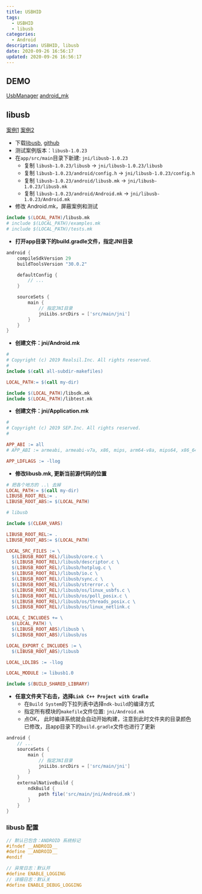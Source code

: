 ```yaml
---
title: USBHID
tags: 
  - USBHID
  - libusb
categories: 
  - Android
description: USBHID, libusb
date: 2020-09-26 16:56:17
updated: 2020-09-26 16:56:17
---
```


## DEMO

[UsbManager](es:svn\bar_machine\trunk\C++\EIDSDK\Android\EsEidDemo)
[android_mk](https://developer.android.google.cn/ndk/guides/android_mk)

## libusb

[案例1](https://www.cnblogs.com/yongdaimi/p/11934783.html)
[案例2](https://www.dazhuanlan.com/2019/10/02/5d945baad2be9/)

+ 下载[libusb](https://libusb.info/), [github](https://github.com/libusb/libusb/releases)
+ 测试案例版本：`libusb-1.0.23`
+ 在`app/src/main`目录下新建: `jni/libusb-1.0.23`
  + 复制 `libusb-1.0.23/libusb` -> `jni/libusb-1.0.23/libusb`
  + 复制 `libusb-1.0.23/android/config.h` -> `jni/libusb-1.0.23/config.h`
  + 复制 `libusb-1.0.23/android/libusb.mk` -> `jni/libusb-1.0.23/libusb.mk`
  + 复制 `libusb-1.0.23/android/Android.mk` -> `jni/libusb-1.0.23/Android.mk`
+ 修改 Android.mk，屏蔽案例和测试

```makefile
include $(LOCAL_PATH)/libusb.mk
# include $(LOCAL_PATH)/examples.mk
# include $(LOCAL_PATH)/tests.mk
```

+ **打开app目录下的build.gradle文件，指定JNI目录**

```gradle
android {
    compileSdkVersion 29
    buildToolsVersion "30.0.2"

    defaultConfig {
        // ...
    }

    sourceSets {
        main {
            // 指定JNI目录
            jniLibs.srcDirs = ['src/main/jni']
        }
    }
}
```

+ **创建文件：jni/Android.mk**

```makefile
#
# Copyright (c) 2019 Realsil.Inc. All rights reserved.
#
include $(call all-subdir-makefiles)
```

```makefile
LOCAL_PATH:= $(call my-dir)

include $(LOCAL_PATH)/libsdk.mk
include $(LOCAL_PATH)/libtest.mk
```

+ **创建文件：jni/Application.mk**

```makefile
#
# Copyright (c) 2019 SEP.Inc. All rights reserved.
#

APP_ABI := all
# APP_ABI := armeabi, armeabi-v7a, x86, mips, arm64-v8a, mips64, x86_64

APP_LDFLAGS := -llog
```

+ **修改libusb.mk, 更新当前源代码的位置**

```makefile
# 把各个地方的 ..\ 去掉
LOCAL_PATH:= $(call my-dir)
LIBUSB_ROOT_REL:= .
LIBUSB_ROOT_ABS:= $(LOCAL_PATH)

# libusb

include $(CLEAR_VARS)

LIBUSB_ROOT_REL:= .
LIBUSB_ROOT_ABS:= $(LOCAL_PATH)

LOCAL_SRC_FILES := \
  $(LIBUSB_ROOT_REL)/libusb/core.c \
  $(LIBUSB_ROOT_REL)/libusb/descriptor.c \
  $(LIBUSB_ROOT_REL)/libusb/hotplug.c \
  $(LIBUSB_ROOT_REL)/libusb/io.c \
  $(LIBUSB_ROOT_REL)/libusb/sync.c \
  $(LIBUSB_ROOT_REL)/libusb/strerror.c \
  $(LIBUSB_ROOT_REL)/libusb/os/linux_usbfs.c \
  $(LIBUSB_ROOT_REL)/libusb/os/poll_posix.c \
  $(LIBUSB_ROOT_REL)/libusb/os/threads_posix.c \
  $(LIBUSB_ROOT_REL)/libusb/os/linux_netlink.c

LOCAL_C_INCLUDES += \
  $(LOCAL_PATH) \
  $(LIBUSB_ROOT_ABS)/libusb \
  $(LIBUSB_ROOT_ABS)/libusb/os

LOCAL_EXPORT_C_INCLUDES := \
  $(LIBUSB_ROOT_ABS)/libusb

LOCAL_LDLIBS := -llog

LOCAL_MODULE := libusb1.0

include $(BUILD_SHARED_LIBRARY)
```

+ **任意文件夹下右击，选择`Link C++ Project with Gradle`**
  + 在`Build System`的下拉列表中选择`ndk-build`的编译方式
  + 指定所有模块的`makefile`文件位置: `jni/Android.mk`
  + 点OK， 此时编译系统就会自动开始构建，注意到此时文件夹的目录颜色已修改，且app目录下的`build.gradle`文件也进行了更新

```gradle
android {
    // ...
    sourceSets {
        main {
            // 指定JNI目录
            jniLibs.srcDirs = ['src/main/jni']
        }
    }
    externalNativeBuild {
        ndkBuild {
            path file('src/main/jni/Android.mk')
        }
    }
}
```

### libusb 配置

```h
// 默认已包含：ANDROID 系统标记
#ifndef __ANDROID__
#define __ANDROID__
#endif

// 异常日志：默认开
#define ENABLE_LOGGING
// 详细日志：默认关
#define ENABLE_DEBUG_LOGGING
```
